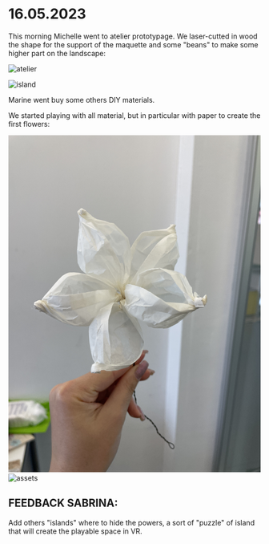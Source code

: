 # 16.05.2023

This morning Michelle went to atelier prototypage. We laser-cutted in wood the shape for the support of the maquette and some "beans" to make some higher part on the landscape:

![atelier](./devlog-images/atelier.PNG "atelier")

![island](./devlog-images/island.JPG "island")

Marine went buy some others DIY materials.

We started playing with all material, but in particular with paper to create the first flowers:

![flower](./devlog-images/flower.JPG "flower")
![assets](./devlog-images/assets.JPG "assets")

## FEEDBACK SABRINA:

Add others "islands" where to hide the powers, a sort of "puzzle" of island that will create the playable space in VR.
